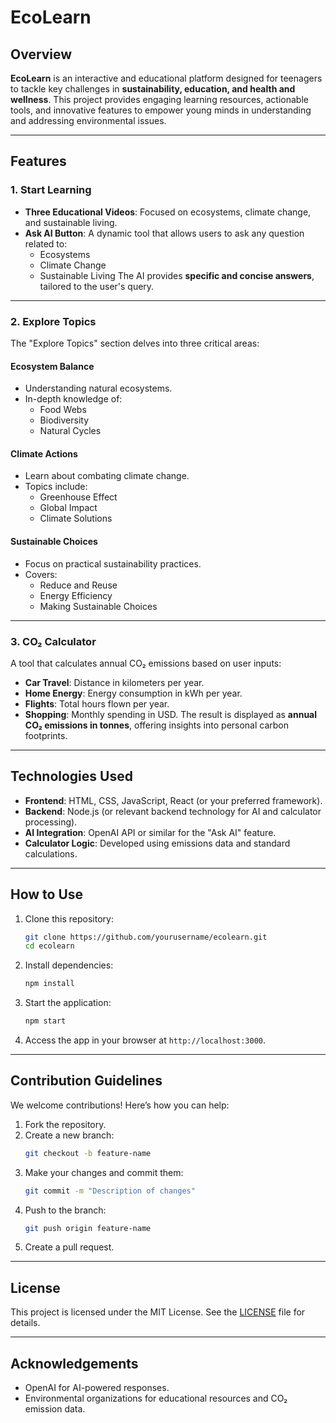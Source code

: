 
# EcoLearn

## Overview
**EcoLearn** is an interactive and educational platform designed for teenagers to tackle key challenges in **sustainability, education, and health and wellness**. This project provides engaging learning resources, actionable tools, and innovative features to empower young minds in understanding and addressing environmental issues.

---

## Features

### **1. Start Learning**
- **Three Educational Videos**: Focused on ecosystems, climate change, and sustainable living.
- **Ask AI Button**: A dynamic tool that allows users to ask any question related to:
  - Ecosystems
  - Climate Change
  - Sustainable Living
  The AI provides **specific and concise answers**, tailored to the user's query.

---

### **2. Explore Topics**
The "Explore Topics" section delves into three critical areas:

#### **Ecosystem Balance**
- Understanding natural ecosystems.
- In-depth knowledge of:
  - Food Webs
  - Biodiversity
  - Natural Cycles

#### **Climate Actions**
- Learn about combating climate change.
- Topics include:
  - Greenhouse Effect
  - Global Impact
  - Climate Solutions

#### **Sustainable Choices**
- Focus on practical sustainability practices.
- Covers:
  - Reduce and Reuse
  - Energy Efficiency
  - Making Sustainable Choices

---

### **3. CO₂ Calculator**
A tool that calculates annual CO₂ emissions based on user inputs:
- **Car Travel**: Distance in kilometers per year.
- **Home Energy**: Energy consumption in kWh per year.
- **Flights**: Total hours flown per year.
- **Shopping**: Monthly spending in USD.
The result is displayed as **annual CO₂ emissions in tonnes**, offering insights into personal carbon footprints.

---

## Technologies Used
- **Frontend**: HTML, CSS, JavaScript, React (or your preferred framework).
- **Backend**: Node.js (or relevant backend technology for AI and calculator processing).
- **AI Integration**: OpenAI API or similar for the "Ask AI" feature.
- **Calculator Logic**: Developed using emissions data and standard calculations.

---

## How to Use

1. Clone this repository:
   ```bash
   git clone https://github.com/yourusername/ecolearn.git
   cd ecolearn
   ```

2. Install dependencies:
   ```bash
   npm install
   ```

3. Start the application:
   ```bash
   npm start
   ```

4. Access the app in your browser at `http://localhost:3000`.

---

## Contribution Guidelines
We welcome contributions! Here’s how you can help:
1. Fork the repository.
2. Create a new branch:
   ```bash
   git checkout -b feature-name
   ```
3. Make your changes and commit them:
   ```bash
   git commit -m "Description of changes"
   ```
4. Push to the branch:
   ```bash
   git push origin feature-name
   ```
5. Create a pull request.

---

## License
This project is licensed under the MIT License. See the [LICENSE](LICENSE) file for details.

---

## Acknowledgements
- OpenAI for AI-powered responses.
- Environmental organizations for educational resources and CO₂ emission data.
